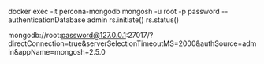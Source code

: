 docker exec -it percona-mongodb mongosh -u root -p password --authenticationDatabase admin
rs.initiate()
rs.status()

mongodb://root:password@127.0.0.1:27017/?directConnection=true&serverSelectionTimeoutMS=2000&authSource=admin&appName=mongosh+2.5.0